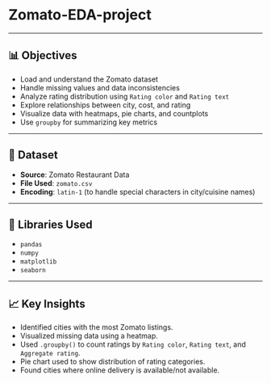 # Zomato-EDA-project

---

## 📊 Objectives

- Load and understand the Zomato dataset
- Handle missing values and data inconsistencies
- Analyze rating distribution using `Rating color` and `Rating text`
- Explore relationships between city, cost, and rating
- Visualize data with heatmaps, pie charts, and countplots
- Use `groupby` for summarizing key metrics

---

## 📌 Dataset

- **Source**: Zomato Restaurant Data 
- **File Used**: `zomato.csv`
- **Encoding**: `latin-1` (to handle special characters in city/cuisine names)

---

## 🔧 Libraries Used

- `pandas`
- `numpy`
- `matplotlib`
- `seaborn`

---

## 📈 Key Insights

- Identified cities with the most Zomato listings.
- Visualized missing data using a heatmap.
- Used `.groupby()` to count ratings by `Rating color`, `Rating text`, and `Aggregate rating`.
- Pie chart used to show distribution of rating categories.
- Found cities where online delivery is available/not available.


